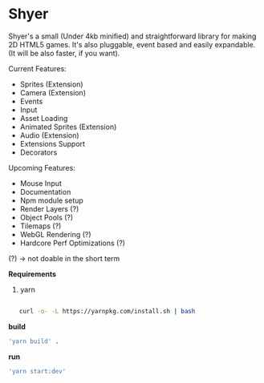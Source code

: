 # Shyer
Shyer's a small (Under 4kb minified) and straightforward library for making 2D HTML5 games. 
It's also pluggable, event based and easily expandable. (It will be also faster, if you want).

Current Features:
  - Sprites (Extension)
  - Camera (Extension)
  - Events
  - Input
  - Asset Loading
  - Animated Sprites (Extension)
  - Audio (Extension)
  - Extensions Support
  - Decorators

Upcoming Features:
  - Mouse Input
  - Documentation
  - Npm module setup
  - Render Layers (?)
  - Object Pools (?)
  - Tilemaps (?)
  - WebGL Rendering (?)
  - Hardcore Perf Optimizations (?)
  
(?) -> not doable in the short term

**Requirements**

1. yarn   
 ```bash

    curl -o- -L https://yarnpkg.com/install.sh | bash

  ```

**build** 
```bash
'yarn build' .  
```
**run** 
```bash
'yarn start:dev'
```
